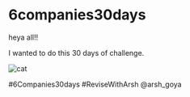 # 6companies30days

heya all!!

I wanted to do this 30 days of challenge.

![cat](https://user-images.githubusercontent.com/77045147/147877074-c468f1fe-9ad4-4324-bad0-13d58d81085e.gif)

 #6Companies30days
 #ReviseWithArsh @arsh_goya
